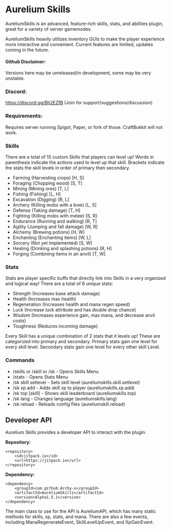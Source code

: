 # Aurelium Skills

AureliumSkills is an advanced, feature-rich skills, stats, and abilities plugin, great for a variety of server gamemodes.

AureliumSkills heavily utilizes inventory GUIs to make the player experience more interactive and convenient. Current features are limited, updates coming in the future.

#### Github Disclaimer:
Versions here may be unreleased/in development, some may be very unstable.

### Discord:

https://discord.gg/Bh2EZfB (Join for support/suggestions/discussion)

### Requirements:

Requires server running Spigot, Paper, or fork of those. CraftBukkit will not work.

### Skills

There are a total of 15 custom Skills that players can level up! Words in parenthesis indicate the actions used to level up that skill. Brackets indicate the stats the skill levels in order of primary then secondary.
- Farming (Harvesting crops) [H, S]
- Foraging (Chopping wood) [S, T]
- Mining (Mining ores) [T, L]
- Fishing (Fishing) [L, H]
- Excavation (Digging) [R, L]
- Archery (Killing mobs with a bow) [L, S]
- Defense (Taking damage) [T, H]
- Fighting (Killing mobs with melee) [S, R]
- Endurance (Running and walking) [R, T]
- Agility (Jumping and fall damage) [W, R]
- Alchemy (Brewing potions) [H, W]
- Enchanting (Enchanting items) [W, L]
- Sorcery (Not yet implemented) [S, W]
- Healing (Drinking and splashing potions) [R, H]
- Forging (Combining items in an anvil) [T, W]

### Stats

Stats are player specific buffs that directly link into Skills in a very organized and logical way! There are a total of 6 unique stats:
- Strength (Increases base attack damage)
- Health (Increases max health)
- Regeneration (Increases health and mana regen speed)
- Luck (Increase luck attribute and has double drop chance)
- Wisdom (Increases experience gain, max mana, and decrease anvil costs)
- Toughness (Reduces incoming damage)

Every Skill has a unique combination of 2 stats that it levels up! These are categorized into primary and secondary. Primary stats gain one level for every skill level. Secondary stats gain one level for every other skill Level.

### Commands

- /skills or /skill or /sk - Opens Skills Menu
- /stats - Opens Stats Menu
- /sk skill setlevel <player> <skill> <level> - Sets skill level (aureliumskills.skill.setlevel)
- /sk xp add <player> <skill> <amount> - Adds skill xp to player (aureliumskills.xp.add)
- /sk top [skill] - Shows skill leaderboard (aureliumskills.top)
- /sk lang <lang> - Changes language (aureliumskills.lang)
- /sk reload - Reloads config files (aureliumskill.reload)

## Developer API

Aurelium Skills provides a developer API to interact with the plugin.

**Repository:**
```
<repository>
 	<id>jitpack.io</id>
 	<url>https://jitpack.io</url>
</repository>
```

**Dependency:**
```
<dependency>
   	<groupId>com.github.Archy-x</groupId>
   	<artifactId>AureliumSkills</artifactId>
   	<version>Alpha1.5.1</version>
</dependency>
```

The main class to use for the API is AureliumAPI, which has many static methods for skills, xp, stats, and mana.
There are also a few events, including ManaRegenerateEvent, SkillLevelUpEvent, and XpGainEvent.

